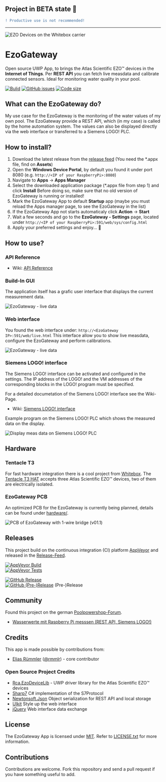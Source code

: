 ## Project in BETA state :construction:
```diff
! Productive use is not recommended!
```

---

![EZO Devices on the Whitebox carrier](docu/img/wb-ezo-hat.jpg "Atlas Scientific EZO™ devices (pH, ORP and RTD) on the Whitebox carrier.")
# EzoGateway
Open source UWP App, to brings the Atlas Scientific EZO™ devices in the __Internet of Things__. Per __REST API__ you can fetch live measdata and calibrate connected sensors.
Ideal for monitoring water quality in your pool.


[![Bulid](https://img.shields.io/appveyor/ci/100prznt/ezogateway.svg?logo=appveyor&style=popout-square)](https://ci.appveyor.com/project/100prznt/ezogateway)   [![GitHub issues](https://img.shields.io/github/issues/100prznt/EzoGateway?logo=github&style=popout-square)](https://github.com/100prznt/EzoGateway/issues)   [![Code size](https://img.shields.io/github/languages/code-size/100prznt/EzoGateway.svg?logo=github&style=popout-square)](#) 

## What can the EzoGateway do?
My use case for the EzoGateway is the monitoring of the water values of my own pool. The EzoGateway provide a REST API, which (in my case) is called by the home automation system.
The values can also be displayed directly via the web interface or transferred to a Siemens LOGO! PLC.

## How to install?
1. Download the latest release from the [release feed](https://github.com/100prznt/EzoGateway/releases/latest) (You need the \*.appx file, find on __Assets__)
2. Open the __Windows Device Portal__, by default you found it under port 8080 (e.g. `http://<IP of your RaspberryPi>:8080`)
3. Navigate to __Apps__ -> __Apps Manager__
4. Select the downloaded application package (\*.appx file from step 1) and click __Install__ Before doing so, make sure that no old version of EzoGateway is running or installed!
5. Mark the EzoGateway App to default __Startup__ app (maybe you must reload the Apps manager page, to see the EzoGateway in the list)
6. If the EzoGateway App not starts automaticaly click __Action__ -> __Start__
7. Wait a few seconds and go to the __EzoGateway - Settings__ page, located under `http://<IP of your RaspberryPi>:591/web/sys/config.html`
8. Apply your preferred settings and enjoy... :rocket:

## How to use?

### API Reference
* Wiki: [API Reference](https://github.com/100prznt/EzoGateway/wiki/API-Reference)

### Build-In GUI
The application itself has a grafic user interface that displays the current measurement data.

![EzoGateway - live data](docu/img/built-in-gui.jpg "EzoGateway build-in GUI.")

### Web interface
You found the web interface under: `http://<EzoGateway IP>:591/web/live.html`
This interface allow you to show live measdata, configure the EzoGateway and perform calibrations.

![EzoGateway - live data](docu/img/web-interface-live-data-1024x720.png "EzoGateway web interface shows live measurement data.")

### Siemens LOGO! interface
The Siemens LOGO! interface can be activated and configured in the settings. The IP address of the LOGO! and the VM addresses of the corresponding blocks in the LOGO! program must be specified.

For a detailed documetation of the Siemens LOGO! interface see the Wiki-Page.
* Wiki: [Siemens LOGO! interface](https://github.com/100prznt/EzoGateway/wiki/Siemens-LOGO!-interface)

Example program on the Siemens LOGO! PLC which shows the measured data on the display.

![Display meas data on Siemens LOGO! PLC](docu/img/logo-screen.png "Display meas data on Siemens LOGO! PLC")


## Hardware
### Tentacle T3
For fast hardware integration there is a cool project from [Whitebox](https://github.com/whitebox-labs). The [Tentacle T3 HAT](https://github.com/whitebox-labs/tentacle-raspi-oshw) accepts three Atlas Scientific EZO™ devices, two of them are electrically isolated.

### EzoGateway PCB
An optimized PCB for the EzoGateway is currently being planned, details can be found under [hardware/](hardware/).

![PCB of EzoGateway with 1-wire bridge (v01.1)](hardware/img/rpi_opc_v01.1_top_black.png "PCB of EzoGateway with 1-wire bridge (v01.1)")

## Releases
This project build on the continuous integration (CI) platform [AppVeyor](https://www.appveyor.com/) and released in the [Release-Feed](https://github.com/100prznt/EzoGateway/releases).

[![AppVeyor Bulid](https://img.shields.io/appveyor/ci/100prznt/ezogateway.svg?logo=appveyor&style=popout-square)](https://ci.appveyor.com/project/100prznt/ezogateway)  
[![AppVeyor Tests](https://img.shields.io/appveyor/tests/100prznt/EzoGateway/master.svg?logo=appveyor&style=popout-square)](https://ci.appveyor.com/project/100prznt/EzoGateway/build/tests)

[![GitHub Release](https://img.shields.io/github/release/100prznt/EzoGateway.svg?logo=github&style=popout-square)](https://github.com/100prznt/EzoGateway/releases/latest)  
[![GitHub (Pre-)Release](https://img.shields.io/github/release/100prznt/EzoGateway/all.svg?logo=github&style=popout-square)](https://github.com/100prznt/EzoGateway/releases) (Pre-)Release

## Community
Found this project on the german [Poolpowershop-Forum](https://www.poolpowershop-forum.de/).
* [Wasserwerte mit Raspberry Pi messsen (REST API, Siemens LOGO!)](https://www.poolpowershop-forum.de/wasserpflege-poolpflege-hilfe-bei-wasserproblemen-im-pool/48401-wasserwerte-mit-raspberry-pi-messsen-rest-api-siemens-logo.html)

## Credits
This app is made possible by contributions from:
* [Elias Rümmler](http://www.100prznt.de) ([@rmmlr](https://github.com/rmmlr)) - core contributor

### Open Source Project Credits

* [Rca.EzoDeviceLib](https://github.com/100prznt/Rca.EzoDeviceLib) - UWP driver library for the Atlas Scientific EZO™ devices
* [Sharp7](http://snap7.sourceforge.net/) C# implementation of the S7Protocol
* [Newtonsoft.Json](https://www.newtonsoft.com/json) Object serialization for REST API and local storage
* [UIkit](https://github.com/uikit/uikit) Style up the web interface
* [jQuery](https://github.com/jquery/jquery) Web interface data exchange

## License
The EzoGateway App is licensed under [MIT](http://www.opensource.org/licenses/mit-license.php "Read more about the MIT license form"). Refer to [LICENSE.txt](https://github.com/100prznt/EzoGateway/blob/master/LICENSE.txt) for more information.

## Contributions
Contributions are welcome. Fork this repository and send a pull request if you have something useful to add.
